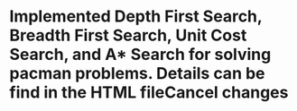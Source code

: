 # Implemented Depth First Search, Breadth First Search, Unit Cost Search, and A* Search for solving pacman problems. Details can be find in the HTML fileCancel changes
